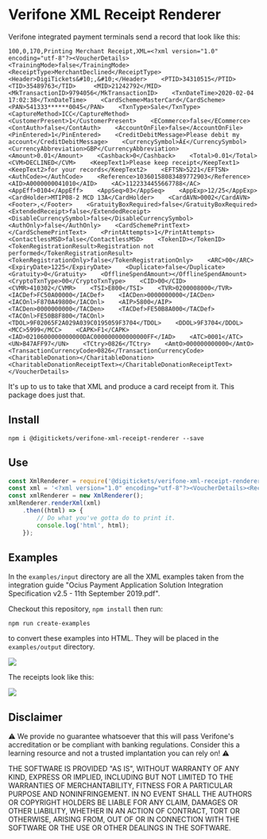 # Verifone XML Receipt Renderer

Verifone integrated payment terminals send a record that look like this:

```
100,0,170,Printing Merchant Receipt,XML=<?xml version="1.0" encoding="utf-8"?><VoucherDetails>    <TrainingMode>false</TrainingMode>    <ReceiptType>MerchantDeclined</ReceiptType>    <Header>DigiTickets&#10;,&#10;</Header>    <PTID>34310515</PTID>    <TID>35489763</TID>     <MID>21242792</MID>    <MkTransactionID>9794056</MkTransactionID>    <TxnDateTime>2020-02-04 17:02:38</TxnDateTime>    <CardScheme>MasterCard</CardScheme>    <PAN>541333******0045</PAN>    <TxnType>Sale</TxnType>     <CaptureMethod>ICC</CaptureMethod>    <CustomerPresent>1</CustomerPresent>    <ECommerce>false</ECommerce>    <ContAuth>false</ContAuth>    <AccountOnFile>false</AccountOnFile>    <PinEntered>1</PinEntered>    <CreditDebitMessage>Please debit my account</CreditDebitMessage>    <CurrencySymbol>Â£</CurrencySymbol>    <CurrencyAbbreviation>GBP</CurrencyAbbreviation>    <Amount>0.01</Amount>    <Cashback>0</Cashback>    <Total>0.01</Total>    <CVM>DECLINED</CVM>    <KeepText1>Please keep receipt</KeepText1>    <KeepText2>for your records</KeepText2>    <EFTSN>5221</EFTSN>    <AuthCode></AuthCode>    <Reference>10360158083489772903</Reference>    <AID>A0000000041010</AID>    <AC>1122334455667788</AC>    <AppEff>0104</AppEff>    <AppSeq>03</AppSeq>    <AppExp>12/25</AppExp>    <CardHolder>MTIP08-2 MCD 13A</CardHolder>    <CardAVN>0002</CardAVN>    <Footer>,</Footer>    <GratuityBoxRequired>false</GratuityBoxRequired>    <ExtendedReceipt>false</ExtendedReceipt>    <DisableCurrencySymbol>false</DisableCurrencySymbol>    <AuthOnly>false</AuthOnly>    <CardSchemePrintText></CardSchemePrintText>    <PrintAttempts>1</PrintAttempts>    <ContactlessMSD>false</ContactlessMSD>    <TokenID></TokenID>    <TokenRegistrationResult>Registration not performed</TokenRegistrationResult>    <TokenRegistrationOnly>false</TokenRegistrationOnly>    <ARC>00</ARC>    <ExpiryDate>1225</ExpiryDate>    <Duplicate>false</Duplicate>    <Gratuity>0</Gratuity>    <OfflineSpendAmount></OfflineSpendAmount>    <CryptoTxnType>00</CryptoTxnType>    <CID>00</CID>    <CVMR>410302</CVMR>    <TSI>E800</TSI>    <TVR>0200008000</TVR>    <IACDef>FC50A00000</IACDef>    <IACDen>0000000000</IACDen>    <IACOnl>F870A49800</IACOnl>    <AIP>5800</AIP>    <TACDen>0000000000</TACDen>    <TACDef>FE50B8A000</TACDef>    <TACOnl>FE50B8F800</TACOnl>    <TDOL>9F02065F2A029A039C0195059F3704</TDOL>    <DDOL>9F3704</DDOL>    <MCC>5999</MCC>    <CAPK>F1</CAPK>    <IAD>0210600000000000DAC000000000000000FF</IAD>    <ATC>0001</ATC>    <UN>B47AFF97</UN>    <TCtry>0826</TCtry>    <AmtO>000000000000</AmtO>    <TransactionCurrencyCode>0826</TransactionCurrencyCode>    <CharitableDonation></CharitableDonation>    <CharitableDonationReceiptText></CharitableDonationReceiptText></VoucherDetails>
```

It's up to us to take that XML and produce a card receipt from it. This package does just that.

## Install

    npm i @digitickets/verifone-xml-receipt-renderer --save
    
## Use

```javascript
const XmlRenderer = require('@digitickets/verifone-xml-receipt-renderer');
const xml = '<?xml version="1.0" encoding="utf-8"?><VoucherDetails><ReceiptType>MerchantDeclined</ReceiptType><Amount>12.34</Amount></VoucherDetails'; // Lots omitted.
const xmlRenderer = new XmlRenderer();
xmlRenderer.renderXml(xml)
    .then((html) => {
        // Do what you've gotta do to print it.
        console.log('html', html);    
    });
```

## Examples
In the `examples/input` directory are all the XML examples taken from the integration guide "Ocius Payment Application Solution Integration Specification v2.5 - 11th September 2019.pdf".

Checkout this repository, `npm install` then run:
    
    npm run create-examples
    
to convert these examples into HTML. They will be placed in the `examples/output` directory.
 
![](https://i.imgur.com/tQz8A7u.png)

The receipts look like this:

![](https://i.imgur.com/6mlAch7.png)

## Disclaimer

⚠️ We provide no guarantee whatsoever that this will pass Verifone's accreditation or be compliant with banking regulations. Consider this a learning resource and not a trusted implantation you can rely on! ⚠️

THE SOFTWARE IS PROVIDED "AS IS", WITHOUT WARRANTY OF ANY KIND, EXPRESS OR IMPLIED, INCLUDING BUT NOT LIMITED TO THE WARRANTIES OF MERCHANTABILITY, FITNESS FOR A PARTICULAR PURPOSE AND NONINFRINGEMENT. IN NO EVENT SHALL THE AUTHORS OR COPYRIGHT HOLDERS BE LIABLE FOR ANY CLAIM, DAMAGES OR OTHER LIABILITY, WHETHER IN AN ACTION OF CONTRACT, TORT OR OTHERWISE, ARISING FROM, OUT OF OR IN CONNECTION WITH THE SOFTWARE OR THE USE OR OTHER DEALINGS IN THE SOFTWARE.
